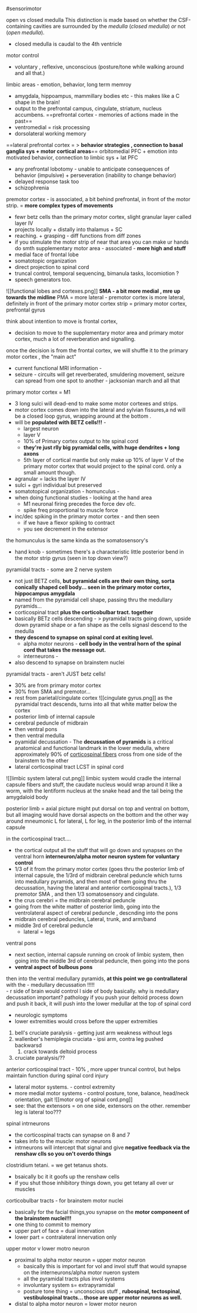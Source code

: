 #sensorimotor 

open vs closed medulla
This distinction is made based on whether the CSF-containing cavities are surrounded by the _medulla_ (_closed medulla_) _or_ not (_open medulla_). 
- closed medulla is caudal to the 4th ventricle 

motor control 
- voluntary , reflexive, unconscious (posture/tone while walking around and all that.)

limbic areas - emotion, behavior, long term memroy 
- amygdala, hippoampus, mammillary bodies etc - this makes like a C shape in the brain! 
- output to the prefrontal campus, cingulate, striatum, nucleus accumbens. 
==prefrontal cortex - memories of actions made in the past==
- ventromedial = risk processing 
- dorsolateral working memory 

==lateral prefrontal cortex = > **behavior strategies , connection to basal ganglia sys + motor cortical areas**==
orbitomedial PFC + emotion into motivated behavior, connection to limbic sys + lat PFC 
- any prefrontal lobotomy - unable to anticipate consequences of behavior (impulsive) + perseveration (inability to change behavior)
- delayed response task too 
- schizophrenia 

premotor cortex - is associated, a bit behind prefrontal, in front of the motor strip. = **more complex types of movements**
- fewr betz cells than the primary motor cortex, slight granular layer called layer IV 
- projects locally + distally into thalamus + SC
- reaching. + grasping - diff functions from diff zones 
- if you stimulate the motor strip of near that area you can make ur hands do smth 
supplementary motor area - associated - **more high and stuff**
- medial face of frontal lobe
- somatotopic organization 
- direct projection to spinal cord
- truncal control, temporal sequencing, bimanula tasks, locomiotion ? 
- speech generators too. 

![[functional lobes and cortexes.png]]
**SMA - a bit more medial , mre up towards the midline** 
PMA = more lateral - premotor cortex is more lateral, definitely in front of the primary motor cortex 
strip = primary motor cortex, prefrontal gyrus 

think about intention to move is frontal cortex, 
- decision to move to the supplementary motor area and primary motor cortex, much a lot of reverberation and signalling. 

once the decision is from the frontal cortex, we will shuffle it to the primary motor cortex , the "main act"
- current functional MRI information - 
- seizure - circuits will get reverberated, smuldering movement, seizure can spread from one spot to another - jacksonian march and all that 

primary motor cortex = M1
- 3 long sulci will dead-end to make some motor cortexes and strips. 
- motor cortex comes down into the lateral and sylvian fissures,a nd will be a closed loop gyrus, wrapping around at the bottom . 
- will be **populated with BETZ cells!!!** - 
	- largest neuron 
	- layer V 
	- 10% of Primary cortex output to hte spinal cord
	- **they're just rlly big pyramidal cells, with huge dendrites + long axons**
	- 5th layer of cortical mantle but only make up 10% of layer V of the primary motor cortex that would project to the spinal cord. only a small amount though. 
- agranular = lacks the layer IV 
- sulci + gyri individual but preserved
- somatotopical organization - homunculus - 
- when doing functional studies - looking at the hand area
	- M1 neuronal firing precedes the force dev ofc. 
	- spike freq proportional to muscle force 
- inc/dec spiking in the primary motor cortex - and then seen 
	- if we have a flexor spiking to contract
	- you see decrement in the extensor 

the homunculus is the same kinda as the somatosensory's 
- hand knob - sometimes there's a characteristic little posterior bend in the motor strip gyrus (seen in top down view?)

pyramidal tracts - some are 2 nerve system 
- not just BETZ cells, **but pyramidal cells are their own thing, sorta conically shaped cell body... seen in the primary motor cortex, hippocampus amygdala**
- named from the pyramidal cell shape, passing thru the medullary pyramids... 
- corticospinal tract **plus the corticobulbar tract. together**
- basically BETz cells descending - > pyramidal tracts going down, upside down pyramid shape or a fan shape as the cells signasl descend to the medulla 
- **they descend to synapse on spinal cord at exiting level.**
	- alpha motor neurons - **cell body in the ventral horn of the spinal cord that takes the message out.**
	- interneurons - 
- also descend to synapse on brainstem nuclei 

pyramidal tracts - aren't JUST betz cells!
- 30% are from primary motor cortex
- 30% from SMA and premotor... 
- rest from parietal/cingulate cortex 
![[cingulate gyrus.png]]
as the pyramidal tract descends, turns into all that white matter below the cortex
- posterior limb of internal capsule
- cerebral peduncle of midbrain 
- then ventral pons
- then ventral medulla
- pyamidal decussation - The **decussation of pyramids** is a critical anatomical and functional landmark in the lower medulla, where approximately 90% of [corticospinal fibers](https://www.imaios.com/en/e-anatomy/anatomical-structures/corticospinal-fibers-1553798772) cross from one side of the brainstem to the other
- lateral corticospinal tract LCST in spinal cord 

![[limbic system lateral cut.png]]
limbic system would cradle the internal capsule fibers and stuff, the caudate nucleus would wrap around it like a worm, with the lentiform nucleus at the snake head and the tail being the amygdaloid body 

posterior limb = axial picture might put dorsal on top and ventral on bottom, but all imaging would have dorsal aspects on the bottom and the other way around 
mneumonic 
L for lateral, L for leg, in the posterior limb of the internal capsule 

in the corticospinal tract....
- the cortical output all the stuff that will go down and synapses on the ventral horn **interneuron/alpha motor neuron system for voluntary control**
- 1/3 of it from the primary motor cortex (goes thru the posterior limb of internal capsule, the 1/3rd of midbrain cerebral peduncle which turns into medullary pyramids, and then most of them going thru the decussation, having the lateral and anterior corticospinal tracts.), 1/3 premotor SMA , and then 1/3 somatosensory and cingulate. 
- the crus cerebri = the midbrain cerebral peduncle 
- going from the white matter of posterior limb, going into the ventrolateral aspect of cerebral peduncle , descnding into the pons 
- midbrain cerebral peduncles, Lateral, trunk, and arm/band 
- middle 3rd of cerebral peduncle
	- lateral = legs 

ventral pons 
- next section, internal capsule running on crook of limbic system, then going into the middle 3rd of cerebral peduncle, then going into the pons
- **ventral aspect of bulbous pons**

then into the ventral medullary pyramids, 
	**at this point we go contrallateral** with the 
	- medullary decussation !!!!!  
	- r side of brain would control l side of body basically. 
why is medullary decussation important?
pathology 
if you push your deltoid process down and push it back, it will push into the lower medullar at the top of spinal cord 
- neurologic symptoms 
- lower extremities would cross before the upper extremities 
1. bell's cruciate paralysis - getting just arm weakness without legs
2. wallenber's hemiplegia cruciata - ipsi arm, contra leg pushed backwarsd
	1. crack towards deltoid process
3. cruciate paralysis/??

anterior corticospinal tract - 10% , more upper truncal control, but helps maintain function during spinal cord injury 
- lateral motor systems. - control extremity 
- more medial motor systems - control posture, tone, balance, head/neck orientation, gait ![[motor org of spinal cord.png]]
- see: that the extensors = on one side, extensors on the other. remember leg is lateral too???

spinal intrneurons 
- the corticospinal tracts can synapse on 8 and 7 
- takes info to the muscle: motor neurons 
- intrneurons will intercept that signal and give **negative feedback via the renshaw clls so you on't overdo things**

clostridium tetani. = we get tetanus shots. 
- bsaically bc it it goofs up the renshaw cells 
- if you shut those inhibitory things down, you get tetany all over ur muscles 

corticobulbar tracts - for brainstem motor nuclei
- basically for the facial things,you synapse on the **motor componeent of the brainstem nuclei!!!**
- one thing to commit to memory 
- upper part of face = dual innervation 
- lower part = contralateral innervation only 

upper motor v lower motro neuron 
- proximal to alpha motor neuron = upper motor neuron 
	- basically this is important for vol and invol stuff that would synapse on the interneurons/alpha motor nueron system 
	- all the pyramidal tracts plus invol systems
	- involuntary system s= extrapyramidal 
	- posture tone thing = unconscious stuff , **rubospinal, tectospinal, vestibulospinal tracts... those are upper motor neurons as well.**
- distal to alpha motor neuron = lower motor neuron 
